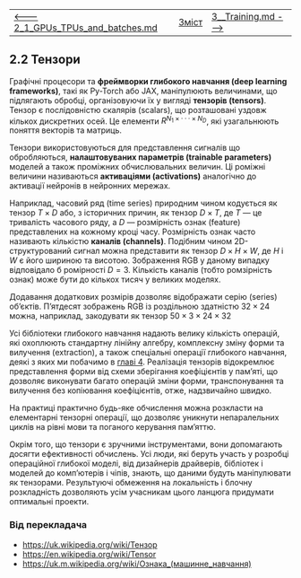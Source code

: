|                                                              |                    |                                          |
| ------------------------------------------------------------ | ------------------ | ---------------------------------------- |
| [<---   2_1_GPUs_TPUs_and_batches.md](2_1_GPUs_TPUs_and_batches.md) | [Зміст](README.md) | [3__Training.md    --->](3__Training.md) |

## 2.2    Тензори

Графічні процесори та **фреймворки глибокого навчання (deep learning frameworks)**, такі як Py-Torch або JAX, маніпулюють величинами, що підлягають обробці, організовуючи їх у вигляді **тензорів (tensors)**.  Тензор є послідовністю скалярів (scalars), що розташовані уздовж кількох дискретних осей. Це елементи $R^{N_1×···×N_D}$, які узагальнюють поняття векторів та матриць.

Тензори використовуються для представлення сигналів що обробляються, **налаштовуваних параметрів (trainable parameters)** моделей а також проміжних обчислювальних величин. Ці роміжні величини називаються **активаціями (activations)** аналогічно до активації нейронів в нейронних мережах.

Наприклад, часовий ряд (time series) природним чином кодується як тензор $T×D$ або, з історичних причин, як тензор $D×T$, де $T$ — це тривалість часового ряду, а $D$ — розмірність ознак (feature) представлених на кожному кроці часу. Розмірність ознак часто називають кількістю **каналів (channels)**. Подібним чином 2D-структурований сигнал можна представити як тензор $D×H×W$, де $H$ і $W$ є його шириною та висотою. Зображення RGB у даному випадку відповідало б ромірності $D=3$.  Кількість каналів (тобто ромзірність ознак) може бути до кількох тисяч у великих моделях.

Додавання додаткових розмірів дозволяє відображати серію (series) об’єктів. П’ятдесят зображень RGB із роздільною здатністю $32×24$ можна, наприклад, закодувати як тензор $50×3×24×32$

Усі бібліотеки глибокого навчання надають велику кількість операцій, які охоплюють стандартну лінійну алгебру, комплексну зміну форми та вилучення (extraction), а також спеціальні операції глибокого навчання, деякі з яких ми побачимо в [главі 4](4__Model_components.md). Реалізація тензорів відокремлює представлення форми від схеми зберігання коефіцієнтів у пам’яті, що дозволяє виконувати багато операцій зміни форми, транспонування та вилучення без копіювання коефіцієнтів, отже, надзвичайно швидко.

На практиці практично будь-яке обчислення можна розкласти на елементарні тензорні операції, що дозволяє уникнути непаралельних циклів на рівні мови та поганого керування пам’яттю.

Окрім того, що тензори є зручними інструментами, вони допомагають досягти ефективності обчислень. Усі люди, які беруть участь у розробці операційної глибокої моделі, від дизайнерів драйверів, бібліотек і моделей до комп’ютерів і чіпів, знають, що даними будуть маніпулювати як тензорами. Результуючі обмеження на локальність і блочну розкладність дозволяють усім учасникам цього ланцюга придумати оптимальні проекти.

### Від перекладача

- <https://uk.wikipedia.org/wiki/Тензор>
- <https://en.wikipedia.org/wiki/Tensor>
- <https://uk.m.wikipedia.org/wiki/Ознака_(машинне_навчання)>